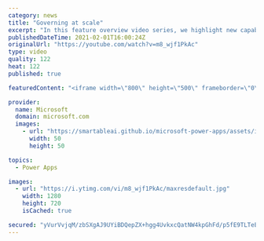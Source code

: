 ```yaml
---
category: news
title: "Governing at scale"
excerpt: "In this feature overview video series, we highlight new capabilities included in the latest update to Microsoft Power Apps.  Microsoft's Power Platform is a rich ecosystem of more than three hundred Microsoft and non-Microsoft connectors that can be leveraged by apps and flows. We are proud to introduce"
publishedDateTime: 2021-02-01T16:00:24Z
originalUrl: "https://youtube.com/watch?v=m8_wjf1PkAc"
type: video
quality: 122
heat: 122
published: true

featuredContent: "<iframe width=\"800\" height=\"500\" frameborder=\"0\" src=\"https://www.youtube.com/embed/m8_wjf1PkAc\" allow=\"accelerometer; autoplay; encrypted-media; gyroscope; picture-in-picture\" allowfullscreen></iframe>"

provider:
  name: Microsoft
  domain: microsoft.com
  images:
    - url: "https://smartableai.github.io/microsoft-power-apps/assets/images/organizations/microsoft.com-50x50.jpg"
      width: 50
      height: 50

topics:
  - Power Apps

images:
  - url: "https://i.ytimg.com/vi/m8_wjf1PkAc/maxresdefault.jpg"
    width: 1280
    height: 720
    isCached: true

secured: "yVurVvjqM/zbSXgAJ9UYiBDQepZX+hgg4UvkxcQatNW4kpGhFd/p5fE9TLTeE3o3m1rERrFwvpY7Fj795avH4lCvwI0bGSxkg1Hr7vFIgW8X8Cyh71mNKRYArdPGAnAujgo51vfduJmmvtU/b6z7W8F0+jf0C4il7ql03vSSWSrlpWXWWdUov2CQCnNHJqLE7uTNS05pQL6Ui4GEa4BzgRTnE7S/1MIGbjX5V3Rg+uqCUkaIbjTt7cmzMhplvR5WJbR/Pa/DF8wknXEuHC8/Lukt7zzpmIMBAmMxPI3FclN7Oyb7Lcma8m+y7tmxA4czXdx/9uQf95UrR93VsvOhKUPo4V5Za69PY0z9Xgb0UH/ZWmzihRB7CorhM4K2Xn/ZTkwiunkw9QrmxNAvq0cMfXjpYMlXp5ER8Vc2GQSGqcc=;JDmzfB9Cibz1cTz/jFIeNg=="
---
```


